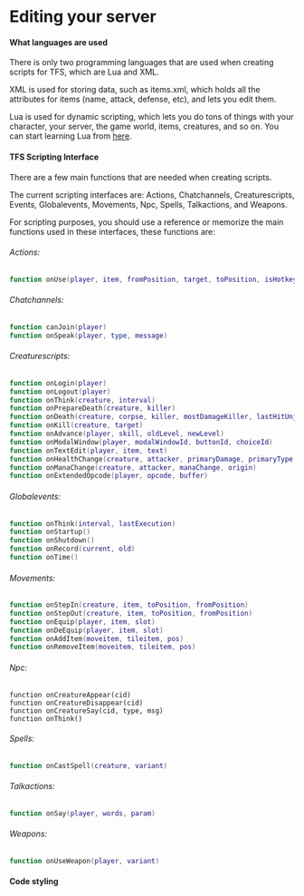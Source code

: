 # Editing your server

#### What languages are used

There is only two programming languages that are used when creating scripts for TFS, which are Lua and XML.

XML is used for storing data, such as items.xml, which holds all the attributes for items \(name, attack, defense, etc\), and lets you edit them.

Lua is used for dynamic scripting, which lets you do tons of things with your character, your server, the game world, items, creatures, and so on. You can start learning Lua from [here](https://www.lua.org/pil/contents.html).

#### TFS Scripting Interface

There are a few main functions that are needed when creating scripts.

The current scripting interfaces are: Actions, Chatchannels, Creaturescripts, Events, Globalevents, Movements, Npc, Spells, Talkactions, and Weapons.

For scripting purposes, you should use a reference or memorize the main functions used in these interfaces, these functions are:

###### Actions:

```lua
function onUse(player, item, fromPosition, target, toPosition, isHotkey)
```

###### Chatchannels:

```lua
function canJoin(player)
function onSpeak(player, type, message)
```

###### Creaturescripts:

```lua
function onLogin(player)
function onLogout(player)
function onThink(creature, interval)
function onPrepareDeath(creature, killer)
function onDeath(creature, corpse, killer, mostDamageKiller, lastHitUnjustified)
function onKill(creature, target)
function onAdvance(player, skill, oldLevel, newLevel)
function onModalWindow(player, modalWindowId, buttonId, choiceId)
function onTextEdit(player, item, text)
function onHealthChange(creature, attacker, primaryDamage, primaryType, secondaryDamage, secondaryType, origin)
function onManaChange(creature, attacker, manaChange, origin)
function onExtendedOpcode(player, opcode, buffer)
```

###### Globalevents:

```lua
function onThink(interval, lastExecution)
function onStartup()
function onShutdown()
function onRecord(current, old)
function onTime()
```

###### Movements:

```lua
function onStepIn(creature, item, toPosition, fromPosition)
function onStepOut(creature, item, toPosition, fromPosition)
function onEquip(player, item, slot)
function onDeEquip(player, item, slot)
function onAddItem(moveitem, tileitem, pos)
function onRemoveItem(moveitem, tileitem, pos)
```

###### Npc:

```
function onCreatureAppear(cid)
function onCreatureDisappear(cid)
function onCreatureSay(cid, type, msg)
function onThink()
```

###### Spells:

```lua
function onCastSpell(creature, variant)
```

###### Talkactions:

```lua
function onSay(player, words, param)
```

###### Weapons:

```lua
function onUseWeapon(player, variant)
```

#### Code styling

#### 



